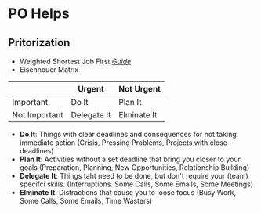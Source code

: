# PO Helps

## Pritorization
* Weighted Shortest Job First *[Guide](https://www.scaledagileframework.com/wsjf/)*
* Eisenhouer Matrix

||Urgent|Not Urgent|
|--|--|--|
|Important|Do It |Plan It|
|Not Important|Delegate It|Elminate It|

* **Do It**: Things with clear deadlines and consequences for not taking immediate action (Crisis, Pressing Problems, Projects with close deadlines)
* **Plan It**: Activities without a set deadline that bring you closer to your goals (Preparation, Planning, New Opportunities, Relationship Building)
* **Delegate It**: Things taht need to be done, but don't require your (team) specifci skills. (Interruptions. Some Calls, Some Emails, Some Meetings)
* **Elminate It**: Distractions that cause you to loose focus (Busy Work, Some Calls, Some Emails, Time Wasters)
